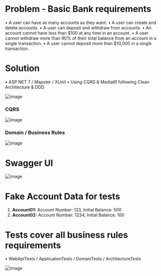 # Problem - Basic Bank requirements
•	A user can have as many accounts as they want.
•	A user can create and delete accounts.
•	A user can deposit and withdraw from accounts.
•	An account cannot have less than $100 at any time in an account.
•	A user cannot withdraw more than 90% of their total balance from an account in a single transaction.
•	A user cannot deposit more than $10,000 in a single transaction.

# Solution
•	ASP.NET 7 / Mapster / XUnit 
•	Using CQRS & MediatR following Clean Architecture & DDD 

![image](https://github.com/bccampos/bruno.bankSystem/assets/36283909/250b2b10-691b-4ea5-9b9b-bb1acf6041b6)

### CQRS  
![image](https://github.com/bccampos/bruno.bankSystem/assets/36283909/fa920452-c100-4dfa-84e4-1ccf67e73dde)

### Domain / Business Rules 
![image](https://github.com/bccampos/bruno.bankSystem/assets/36283909/37ce07ac-98e1-4e9f-af2c-f6b4947ff2e4)

# Swagger UI 
![image](https://github.com/bccampos/bruno.bankSystem/assets/36283909/d890d519-a546-419e-8de4-7aaf3cd6c316)

# Fake Account Data for tests
1) **Account01:**  Account Number: 123, Initial Balance: 500
2) **Account02:**  Account Number: 1234, Initial Balance: 100

# Tests cover all business rules requirements 
•	WebApiTests / ApplicationTests / DomainTests / ArchitectureTests

![image](https://github.com/bccampos/bruno.bankSystem/assets/36283909/7f87eed2-2a9c-4d86-8a87-5e6bdef4ba52)




